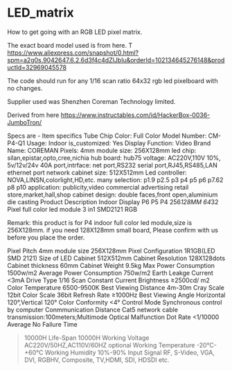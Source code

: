 # LED_matrix
How to get going with an RGB LED pixel matrix.

The exact board model used is from here. T
https://www.aliexpress.com/snapshot/0.html?spm=a2g0s.9042647.6.2.6d3f4c4dZlJbIu&orderId=102134645276148&productId=32969045578

The code should run for any 1/16 scan ratio 64x32 rgb led pixelboard with no changes.

Supplier used was Shenzhen Coreman Technology limited. 

Derived from here https://www.instructables.com/id/HackerBox-0036-JumboTron/

Specs are - 
Item specifics
Tube Chip Color:
Full Color
Model Number:
CM-P4-Q1
Usage:
Indoor
is_customized:
Yes
Display Function:
Video
Brand Name:
COREMAN
Pixels:
4mm
module size:
256X128mm
led chip:
silan,epistar,opto,cree,nichia
hub board:
hub75
voltage:
AC220V,110V 10%, 5v/12v/24v 40A
port,intrface:
net port,RS232 serial port,RJ45,RS485,LAN ethernet port network
cabinet size:
512X512mm
Led controller:
NOVA,LINSN,colorlight,HD,etc.
many selection:
p1.9 p2.5 p3 p4 p5 p6 p7.62 p8 p10
application:
publicity,video commercial advertising retail store,market,hall,shop
cabinet design:
double faces,front open,aluminium die casting
Product Description
Indoor Display P6 P5 P4 256*128MM 64*32 Pixel full color led module 3 in1 SMD2121 RGB

Remark:     this product is for P4 indoor full color led module,size is 256X128mm. 
 if you need 128X128mm small board,  Please confirm with us before you place the order.

Pixel Pitch
4mm
module size
256X128mm
Pixel Configuration
1R1GB(LED SMD 2121)
Size of LED Cabinet
512X512mm
Cabinet Resolution
128X128dots
Cabinet thickness
60mm
Cabinet Weight
9.5kg
Max Power Consumption
1500w/m2
Average Power Consumption
750w/m2
Earth Leakge Current
<3mA
Drive Type 
1/16 Scan Constant Current
Brightness
≥2500cd/ m2
Color Temperature
6500-9500K
Best Viewing Distance
4m-30m
Cray Scale
12bit
Color Scale
36bit
Refresh Rate
≥1000Hz
Best Viewing Angle
Horizontal 120°,Vertical 120°
Color Conformity
<4°
Control Mode
Synchronous control by computer
Conmmunication Distance
Cat5 network cable transmission:100meters;Multimode Optical
Malfunction Dot Rate
<1/10000
Average No Failure Time
>10000H
Life-Span
>10000H
Working Voltage
AC220V/50HZ,AC110V/60HZ optional
Working Temperature
-20°C- +60°C
Working Humidity
10%-90%
Input Signal
RF, S-Video, VGA, DVI, RGBHV, Composite, TV,HDMI, SDI, HDSDI etc.

